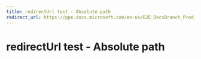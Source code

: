 ```yaml
---
title: redirectUrl test - Absolute path
redirect_url: https://ppe.docs.microsoft.com/en-us/E2E_DocsBranch_Prod_Dynamic/index?branch=mdBuiltContents
---
```



# redirectUrl test - Absolute path
 
